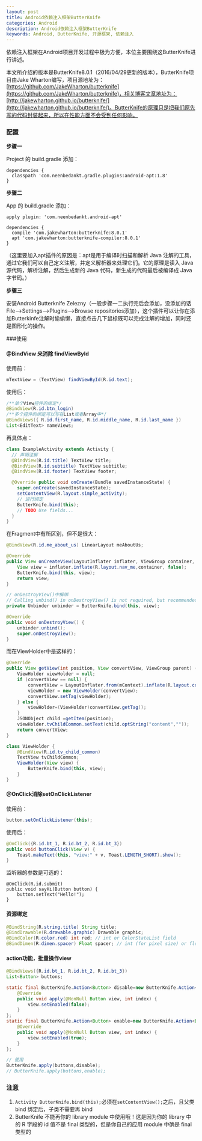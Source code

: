 ```yaml
---
layout: post
title: Android依赖注入框架ButterKnife
categories: Android
description: Android依赖注入框架ButterKnife
keywords: Android, ButterKnife, 开源框架, 依赖注入
---
```


依赖注入框架在Android项目开发过程中极为方便，本位主要围绕这ButterKnife进行讲述。

本文所介绍的版本是ButterKnife8.0.1（2016/04/29更新的版本），ButterKnife项目由Jake Wharton编写，项目源地址为：[https://github.com/JakeWharton/butterknife](https://github.com/JakeWharton/butterknife)，相关博客文章地址为：[http://jakewharton.github.io/butterknife/](http://jakewharton.github.io/butterknife/)。ButterKnife的原理只是把我们原先写的代码封装起来，所以在性能方面不会受到任何影响。

### 配置

**步骤一**

Project 的 build.gradle 添加：

```
dependencies {
  classpath 'com.neenbedankt.gradle.plugins:android-apt:1.8'
}
```

**步骤二**

App 的 build.gradle 添加：

```
apply plugin: 'com.neenbedankt.android-apt'

dependencies {
  compile 'com.jakewharton:butterknife:8.0.1'
  apt 'com.jakewharton:butterknife-compiler:8.0.1'
}
```

（这里要加入apt插件的原因是：apt是用于编译时扫描和解析 Java 注解的工具，通过它我们可以自己定义注解，并定义解析器来处理它们。它的原理是读入 Java 源代码，解析注解，然后生成新的 Java 代码，新生成的代码最后被编译成 Java 字节码。）

**步骤三**

安装Android Butterknife Zelezny（一般步骤一二执行完后会添加，没添加的话File-->Settings-->Plugins-->Browse repositories添加），这个插件可以让你在添加Butterkinfe注解时偷偷懒，直接点击几下鼠标既可以完成注解的增加，同时还是图形化的操作。

###使用

#### @BindView 来消除 findViewById

使用前：

```java
mTextView = (TextView) findViewById(R.id.text);
```

使用后：

```java
/**单个View控件的绑定*/
@BindView(R.id.btn_login)
/**多个控件的绑定可以写在List或者Array中*/
@BindViews({ R.id.first_name, R.id.middle_name, R.id.last_name })
List<EditText> nameViews;
```

再具体点：

```java
class ExampleActivity extends Activity {
  // 声明注解
  @BindView(R.id.title) TextView title;
  @BindView(R.id.subtitle) TextView subtitle;
  @BindView(R.id.footer) TextView footer;

  @Override public void onCreate(Bundle savedInstanceState) {
    super.onCreate(savedInstanceState);
    setContentView(R.layout.simple_activity);
    // 进行绑定
    ButterKnife.bind(this);
    // TODO Use fields...
  }
}
```

在Fragment中有所区别，但不是很大：

```java
@BindView(R.id.me_about_us) LinearLayout meAboutUs;

@Override
public View onCreateView(LayoutInflater inflater, ViewGroup container, Bundle savedInstanceState) {
	View view = inflater.inflate(R.layout.nav_me,container, false);
	ButterKnife.bind(this, view);
	return view;
}

// onDestroyView()中解绑
// Calling unbind() in onDestroyView() is not required, but recommended.
private Unbinder unbinder = ButterKnife.bind(this, view);

@Override
public void onDestroyView() {
	unbinder.unbind();
	super.onDestroyView();
}
```

而在ViewHolder中是这样的：

```java
@Override
public View getView(int position, View convertView, ViewGroup parent) {
	ViewHolder viewHolder = null;
	if (convertView == null) {
		convertView = LayoutInflater.from(mContext).inflate(R.layout.common_laguage_child_item, null);
		viewHolder = new ViewHolder(convertView);
		convertView.setTag(viewHolder);
	} else {
		viewHolder=(ViewHolder)convertView.getTag();
	}
	JSONObject child =getItem(position);
	viewHolder.tvChildCommon.setText(child.optString("content",""));
	return convertView;
}

class ViewHolder {
	@BindView(R.id.tv_child_common)
	TextView tvChildCommon;
	ViewHolder(View view) {
		ButterKnife.bind(this, view);
	}
}
```
#### @OnClick消除setOnClickListener

使用前：

```java
button.setOnClickListener(this);
```

使用后：

```java
@OnClick({R.id.bt_1, R.id.bt_2, R.id.bt_3})
public void buttonClick(View v) {
    Toast.makeText(this, "view:" + v, Toast.LENGTH_SHORT).show();
}
```

监听器的参数是可选的：

```
@OnClick(R.id.submit)
public void sayHi(Button button) { 
    button.setText("Hello!");
}
```
#### 资源绑定

```java
@BindString(R.string.title) String title; 
@BindDrawable(R.drawable.graphic) Drawable graphic; 
@BindColor(R.color.red) int red; // int or ColorStateList field 
@BindDimen(R.dimen.spacer) Float spacer; // int (for pixel size) or float (for exact value) field
```
#### action功能，批量操作view

```java
@BindViews({R.id.bt_1, R.id.bt_2, R.id.bt_3})
List<Button> buttons;

static final ButterKnife.Action<Button> disable=new ButterKnife.Action<Button>() {
    @Override
    public void apply(@NonNull Button view, int index) {
        view.setEnabled(false);
    }
};
static final ButterKnife.Action<Button> enable=new ButterKnife.Action<Button>() {
    @Override
    public void apply(@NonNull Button view, int index) {
        view.setEnabled(true);
    }
};

// 使用
ButterKnife.apply(buttons,disable);
// ButterKnife.apply(buttons,enable);
```
### 注意

1. `Activity ButterKnife.bind(this);`必须在`setContentView();`之后，且父类 bind 绑定后，子类不需要再 bind 
2. ButterKnife 不能再你的 library module 中使用哦！这是因为你的 library 中的 R 字段的 id 值不是 final 类型的，但是你自己的应用 module 中确是 final 类型的

